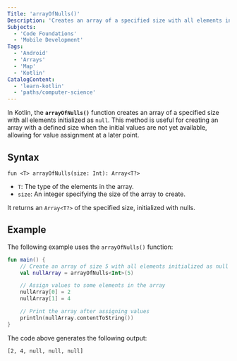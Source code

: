 ```yaml
---
Title: 'arrayOfNulls()'
Description: 'Creates an array of a specified size with all elements initialized as null.'
Subjects:
  - 'Code Foundations'
  - 'Mobile Development'
Tags:
  - 'Android'
  - 'Arrays'
  - 'Map'
  - 'Kotlin'
CatalogContent:
  - 'learn-kotlin'
  - 'paths/computer-science'
---
```


In Kotlin, the **`arrayOfNulls()`** function creates an array of a specified size with all elements initialized as `null`. This method is useful for creating an array with a defined size when the initial values are not yet available, allowing for value assignment at a later point.

## Syntax

```pseudo
fun <T> arrayOfNulls(size: Int): Array<T?>
```

- `T`: The type of the elements in the array.
- `size`: An integer specifying the size of the array to create.

It returns an `Array<T?>` of the specified size, initialized with nulls.

## Example

The following example uses the `arrayOfNulls()` function:

```kotlin
fun main() {
    // Create an array of size 5 with all elements initialized as null
    val nullArray = arrayOfNulls<Int>(5)

    // Assign values to some elements in the array
    nullArray[0] = 2
    nullArray[1] = 4

    // Print the array after assigning values
    println(nullArray.contentToString())
}
```

The code above generates the following output:

```shell
[2, 4, null, null, null]
```

